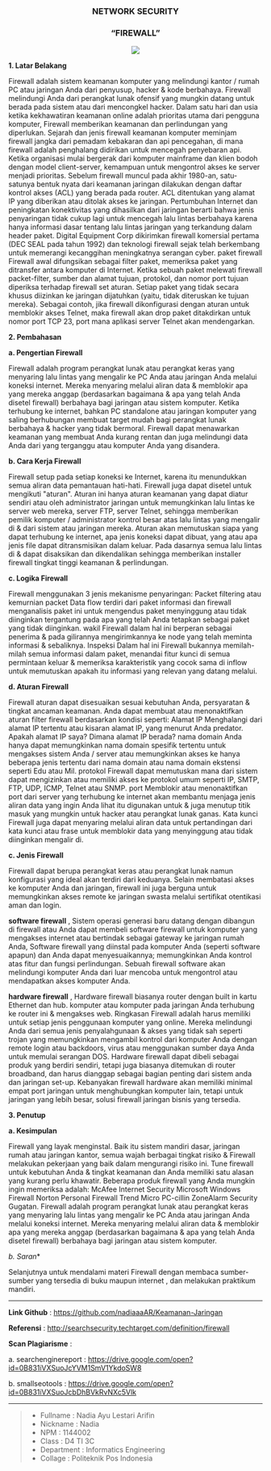 <h3 align="center">NETWORK SECURITY</h3>
<h3 align="center">
“FIREWALL”
</h3>


<p align="center">
  <img src="https://github.com/nadiaaaAR/Keamanan-Jaringan/blob/master/img/firewall.png">
</p>


**1. Latar Belakang**

Firewall adalah sistem keamanan komputer yang melindungi kantor / rumah PC atau jaringan Anda dari penyusup, hacker & kode berbahaya. Firewall melindungi Anda dari perangkat lunak ofensif yang mungkin datang untuk berada pada sistem atau dari mencongkel hacker. Dalam satu hari dan usia ketika kekhawatiran keamanan online adalah prioritas utama dari pengguna komputer, Firewall memberikan keamanan dan perlindungan yang diperlukan.
Sejarah dan jenis firewall keamanan komputer meminjam firewall jangka dari pemadam kebakaran dan api pencegahan, di mana firewall adalah penghalang didirikan untuk mencegah penyebaran api. Ketika organisasi mulai bergerak dari komputer mainframe dan klien bodoh dengan model client-server, kemampuan untuk mengontrol akses ke server menjadi prioritas. Sebelum firewall muncul pada akhir 1980-an, satu-satunya bentuk nyata dari keamanan jaringan dilakukan dengan daftar kontrol akses (ACL) yang berada pada router. ACL ditentukan yang alamat IP yang diberikan atau ditolak akses ke jaringan. Pertumbuhan Internet dan peningkatan konektivitas yang dihasilkan dari jaringan berarti bahwa jenis penyaringan tidak cukup lagi untuk mencegah lalu lintas berbahaya karena hanya informasi dasar tentang lalu lintas jaringan yang terkandung dalam header paket. Digital Equipment Corp dikirimkan firewall komersial pertama (DEC SEAL pada tahun 1992) dan teknologi firewall sejak telah berkembang untuk memerangi kecanggihan meningkatnya serangan cyber. paket firewall Firewall awal difungsikan sebagai filter paket, memeriksa paket yang ditransfer antara komputer di Internet. Ketika sebuah paket melewati firewall packet-filter, sumber dan alamat tujuan, protokol, dan nomor port tujuan diperiksa terhadap firewall set aturan. Setiap paket yang tidak secara khusus diizinkan ke jaringan dijatuhkan (yaitu, tidak diteruskan ke tujuan mereka). Sebagai contoh, jika firewall dikonfigurasi dengan aturan untuk memblokir akses Telnet, maka firewall akan drop paket ditakdirkan untuk nomor port TCP 23, port mana aplikasi server Telnet akan mendengarkan.


**2. Pembahasan**

**a.  Pengertian Firewall**

Firewall adalah program perangkat lunak atau perangkat keras yang menyaring lalu lintas yang mengalir ke PC Anda atau jaringan Anda melalui koneksi internet. Mereka menyaring melalui aliran data & memblokir apa yang mereka anggap (berdasarkan bagaimana & apa yang telah Anda disetel firewall) berbahaya bagi jaringan atau sistem komputer.
Ketika terhubung ke internet, bahkan PC standalone atau jaringan komputer yang saling berhubungan membuat target mudah bagi perangkat lunak berbahaya & hacker yang tidak bermoral. Firewall dapat menawarkan keamanan yang membuat Anda kurang rentan dan juga melindungi data Anda dari yang terganggu atau komputer Anda yang disandera.


**b.  Cara Kerja Firewall**

Firewall setup pada setiap koneksi ke Internet, karena itu menundukkan semua aliran data pemantauan hati-hati. Firewall juga dapat disetel untuk mengikuti "aturan". Aturan ini hanya aturan keamanan yang dapat diatur sendiri atau oleh administrator jaringan untuk memungkinkan lalu lintas ke server web mereka, server FTP, server Telnet, sehingga memberikan pemilik komputer / administrator kontrol besar atas lalu lintas yang mengalir di & dari sistem atau jaringan mereka.
Aturan akan memutuskan siapa yang dapat terhubung ke internet, apa jenis koneksi dapat dibuat, yang atau apa jenis file dapat ditransmisikan dalam keluar. Pada dasarnya semua lalu lintas di & dapat disaksikan dan dikendalikan sehingga memberikan installer firewall tingkat tinggi keamanan & perlindungan.


**c.  Logika Firewall**

Firewall menggunakan 3 jenis mekanisme penyaringan: Packet filtering atau kemurnian packet   Data flow terdiri dari paket informasi dan firewall menganalisis paket ini untuk mengendus paket menyinggung atau tidak diinginkan tergantung pada apa yang telah Anda tetapkan sebagai paket yang tidak diinginkan.   wakil   Firewall dalam hal ini berperan sebagai penerima & pada gilirannya mengirimkannya ke node yang telah meminta informasi & sebaliknya.   Inspeksi   Dalam hal ini Firewall bukannya memilah-milah semua informasi dalam paket, menandai fitur kunci di semua permintaan keluar & memeriksa karakteristik yang cocok sama di inflow untuk memutuskan apakah itu informasi yang relevan yang datang melalui.   


**d.  Aturan Firewall**

Firewall aturan dapat disesuaikan sesuai kebutuhan Anda, persyaratan & tingkat ancaman keamanan. Anda dapat membuat atau menonaktifkan aturan filter firewall berdasarkan kondisi seperti: Alamat IP   Menghalangi dari alamat IP tertentu atau kisaran alamat IP, yang menurut Anda predator. Apakah alamat IP saya? Dimana alamat IP berada?   nama domain   Anda hanya dapat memungkinkan nama domain spesifik tertentu untuk mengakses sistem Anda / server atau memungkinkan akses ke hanya beberapa jenis tertentu dari nama domain atau nama domain ekstensi seperti Edu atau Mil.   protokol   Firewall dapat memutuskan mana dari sistem dapat mengizinkan atau memiliki akses ke protokol umum seperti IP, SMTP, FTP, UDP, ICMP, Telnet atau SNMP.   port   Memblokir atau menonaktifkan port dari server yang terhubung ke internet akan membantu menjaga jenis aliran data yang ingin Anda lihat itu digunakan untuk & juga menutup titik masuk yang mungkin untuk hacker atau perangkat lunak ganas.   Kata kunci   Firewall juga dapat menyaring melalui aliran data untuk pertandingan dari kata kunci atau frase untuk memblokir data yang menyinggung atau tidak diinginkan mengalir di.

**c.  Jenis Firewall**

Firewall dapat berupa perangkat keras atau perangkat lunak namun konfigurasi yang ideal akan terdiri dari keduanya. Selain membatasi akses ke komputer Anda dan jaringan, firewall ini juga berguna untuk memungkinkan akses remote ke jaringan swasta melalui sertifikat otentikasi aman dan login.

**software firewall** ,  Sistem operasi generasi baru datang dengan dibangun di firewall atau Anda dapat membeli software firewall untuk komputer yang mengakses internet atau bertindak sebagai gateway ke jaringan rumah Anda, Software firewall yang diinstal pada komputer Anda (seperti software apapun) dan Anda dapat menyesuaikannya; memungkinkan Anda kontrol atas fitur dan fungsi perlindungan. Sebuah firewall software akan melindungi komputer Anda dari luar mencoba untuk mengontrol atau mendapatkan akses komputer Anda.

**hardware firewall** ,  Hardware firewall biasanya router dengan built in kartu Ethernet dan hub. komputer atau komputer pada jaringan Anda terhubung ke router ini & mengakses web.   Ringkasan Firewall adalah harus memiliki untuk setiap jenis penggunaan komputer yang online. Mereka melindungi Anda dari semua jenis penyalahgunaan & akses yang tidak sah seperti trojan yang memungkinkan mengambil kontrol dari komputer Anda dengan remote login atau backdoors, virus atau menggunakan sumber daya Anda untuk memulai serangan DOS. Hardware firewall dapat dibeli sebagai produk yang berdiri sendiri, tetapi juga biasanya ditemukan di router broadband, dan harus dianggap sebagai bagian penting dari sistem anda dan jaringan set-up. Kebanyakan firewall hardware akan memiliki minimal empat port jaringan untuk menghubungkan komputer lain, tetapi untuk jaringan yang lebih besar, solusi firewall jaringan bisnis yang tersedia.



**3. Penutup**

**a. Kesimpulan**

Firewall yang layak menginstal. Baik itu sistem mandiri dasar, jaringan rumah atau jaringan kantor, semua wajah berbagai tingkat risiko & Firewall melakukan pekerjaan yang baik dalam mengurangi risiko ini. Tune firewall untuk kebutuhan Anda & tingkat keamanan dan Anda memiliki satu alasan yang kurang perlu khawatir. Beberapa produk firewall yang Anda mungkin ingin memeriksa adalah: McAfee Internet Security Microsoft Windows Firewall Norton Personal Firewall Trend Micro PC-cillin ZoneAlarm Security Gugatan.
Firewall adalah program perangkat lunak atau perangkat keras yang menyaring lalu lintas yang mengalir ke PC Anda atau jaringan Anda melalui koneksi internet. Mereka menyaring melalui aliran data & memblokir apa yang mereka anggap (berdasarkan bagaimana & apa yang telah Anda disetel firewall) berbahaya bagi jaringan atau sistem komputer.

*b. Saran**

Selanjutnya untuk mendalami materi Firewall dengan membaca sumber-sumber yang tersedia di buku maupun internet , dan  melakukan praktikum mandiri.

-------

**Link Github** 	            :  https://github.com/nadiaaaAR/Keamanan-Jaringan<br>

**Referensi**	                :  http://searchsecurity.techtarget.com/definition/firewall<br>

**Scan Plagiarisme**          : <br>
   
a. searchenginereport     :   https://drive.google.com/open?id=0B831iVXSuoJcYVM1SmV1YkdoSW8<br>
        
                       
b. smallseotools	      :   https://drive.google.com/open?id=0B831iVXSuoJcbDhBVkRvNXc5Vlk<br>

  
-------

> - Fullname 				 : Nadia Ayu Lestari Arifin
> - Nickname 				 : Nadia
> - NPM		 				 : 1144002
> - Class	 				 : D4 TI 3C
> - Department  		     : Informatics Engineering
> - Collage					 : Politeknik Pos Indonesia


